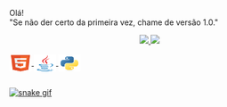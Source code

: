 Olá!<br/>
"Se não der certo da primeira vez, chame de versão 1.0."

<div align="center">
  <a href="https://github.com/caiocosta01">
  <img height="150em" src="https://github-readme-stats.vercel.app/api?username=caiocosta01&show_icons=true&theme=dark&include_all_commits=true&count_private=true"/>
  <img height="150em" src="https://github-readme-stats.vercel.app/api/top-langs/?username=caiocosta01&layout=compact&langs_count=7&theme=dark"/>
</div>
  
  <div style="display: inline_block"><br>
  <img align="center" alt="Caio-HTML" height="30" width="40" src="https://raw.githubusercontent.com/devicons/devicon/master/icons/html5/html5-original.svg">
  <img align="center" alt="Caio-java" height="30" width="40" src="https://raw.githubusercontent.com/devicons/devicon/master/icons/java/java-original.svg">
  <img align="center" alt="Caio-Python" height="30" width="40" src="https://raw.githubusercontent.com/devicons/devicon/master/icons/python/python-original.svg">
  </div>
  
  ##
  
  ![snake gif](https://github.com/caiocosta01/caiocosta01/blob/output/github-contribution-grid-snake.svg)
  

    
